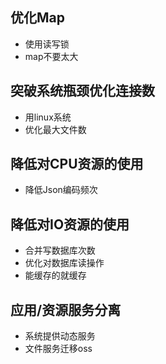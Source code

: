 <!--
 * @Description: 
 * @Author: neozhang
 * @Date: 2022-01-28 19:45:06
 * @LastEditors: neozhang
 * @LastEditTime: 2022-01-28 19:49:18
-->
## 优化Map  

- 使用读写锁  
- map不要太大  

## 突破系统瓶颈优化连接数  

- 用linux系统  
- 优化最大文件数  

## 降低对CPU资源的使用  

- 降低Json编码频次  


## 降低对IO资源的使用  

- 合并写数据库次数  
- 优化对数据库读操作  
- 能缓存的就缓存  

## 应用/资源服务分离  

- 系统提供动态服务  
- 文件服务迁移oss  

